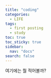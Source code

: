```yaml
---
title: "coding"
categories:
  - LIFE
tags:
  - first posting
  - study
toc: true
toc_sticky: true
sidebar: 
  nav: "docs"
search: false
---
```

여기에는 뭘 적어볼까?